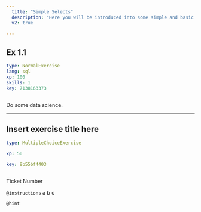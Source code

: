 ```yaml
---
  title: "Simple Selects"
  description: "Here you will be introduced into some simple and basic selects from real-world requirements."
  v2: true

---
```

## Ex 1.1

```yaml
type: NormalExercise
lang: sql
xp: 100
skills: 1
key: 7138163373



```

Do some data science.













---
## Insert exercise title here

```yaml
type: MultipleChoiceExercise

xp: 50

key: 8b55bf4403



```

Ticket Number

`@instructions`
a
b
c

`@hint`










